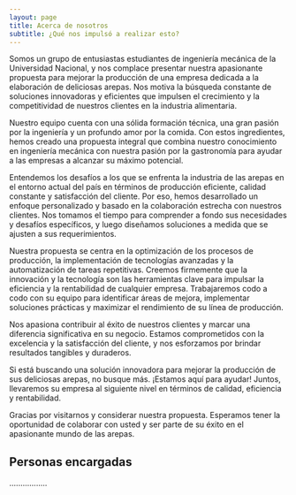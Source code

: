 ```yaml
---
layout: page
title: Acerca de nosotros
subtitle: ¿Qué nos impulsó a realizar esto?
---
```


Somos un grupo de entusiastas estudiantes de ingeniería mecánica de la Universidad Nacional, y nos complace presentar nuestra apasionante propuesta para mejorar la producción de una empresa dedicada a la elaboración de deliciosas arepas. Nos motiva la búsqueda constante de soluciones innovadoras y eficientes que impulsen el crecimiento y la competitividad de nuestros clientes en la industria alimentaria.

Nuestro equipo cuenta con una sólida formación técnica, una gran pasión por la ingeniería y un profundo amor por la comida. Con estos ingredientes, hemos creado una propuesta integral que combina nuestro conocimiento en ingeniería mecánica con nuestra pasión por la gastronomía para ayudar a las empresas a alcanzar su máximo potencial.

Entendemos los desafíos a los que se enfrenta la industria de las arepas en el entorno actual del país en términos de producción eficiente, calidad constante y satisfacción del cliente. Por eso, hemos desarrollado un enfoque personalizado y basado en la colaboración estrecha con nuestros clientes. Nos tomamos el tiempo para comprender a fondo sus necesidades y desafíos específicos, y luego diseñamos soluciones a medida que se ajusten a sus requerimientos.

Nuestra propuesta se centra en la optimización de los procesos de producción, la implementación de tecnologías avanzadas y la automatización de tareas repetitivas. Creemos firmemente que la innovación y la tecnología son las herramientas clave para impulsar la eficiencia y la rentabilidad de cualquier empresa. Trabajaremos codo a codo con su equipo para identificar áreas de mejora, implementar soluciones prácticas y maximizar el rendimiento de su línea de producción.

Nos apasiona contribuir al éxito de nuestros clientes y marcar una diferencia significativa en su negocio. Estamos comprometidos con la excelencia y la satisfacción del cliente, y nos esforzamos por brindar resultados tangibles y duraderos.

Si está buscando una solución innovadora para mejorar la producción de sus deliciosas arepas, no busque más. ¡Estamos aquí para ayudar! Juntos, llevaremos su empresa al siguiente nivel en términos de calidad, eficiencia y rentabilidad.

Gracias por visitarnos y considerar nuestra propuesta. Esperamos tener la oportunidad de colaborar con usted y ser parte de su éxito en el apasionante mundo de las arepas.

## Personas encargadas
.................
